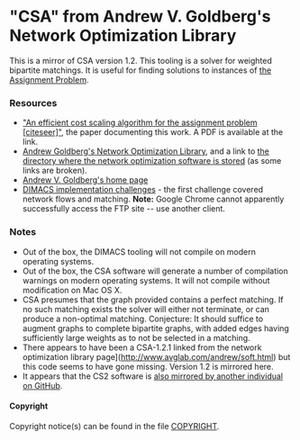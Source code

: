 # "CSA" from Andrew V. Goldberg's Network Optimization Library

This is a mirror of CSA version 1.2. This tooling is a solver for weighted bipartite matchings. It is useful for finding solutions to instances of [the Assignment Problem](https://en.wikipedia.org/wiki/Assignment_problem).

### Resources

 - ["An efficient cost scaling algorithm for the assignment problem [citeseer]"](http://citeseerx.ist.psu.edu/viewdoc/summary?doi=10.1.1.228.3430), the paper documenting this work. A PDF is available at the link.
 - [Andrew Goldberg's Network Optimization Library](http://www.avglab.com/andrew/soft.html), and a link to [the directory where the network optimization software is stored](http://www.avglab.com/andrew/soft/) (as some links are broken).
 - [Andrew V. Goldberg's home page](http://www.avglab.com/andrew/)
 - [DIMACS implementation challenges](http://dimacs.rutgers.edu/Challenges/) - the first challenge covered network flows and matching. **Note:** Google Chrome cannot apparently successfully access the FTP site -- use another client.

### Notes

 - Out of the box, the DIMACS tooling will not compile on modern operating systems.
 - Out of the box, the CSA software will generate a number of compilation warnings on modern operating systems. It will not compile without modification on Mac OS X.
 - CSA presumes that the graph provided contains a perfect matching. If no such matching exists the solver will either not terminate, or can produce a non-optimal matching. Conjecture: It should suffice to augment graphs to complete bipartite graphs, with added edges having sufficiently large weights as to not be selected in a matching.
 - There appears to have been a CSA-1.2.1 linked from the network optimization library page](http://www.avglab.com/andrew/soft.html) but this code seems to have gone missing. Version 1.2 is mirrored here.
 - It appears that the CS2 software is [also mirrored by another individual on GitHub](https://github.com/iveney/cs2).

#### Copyright

Copyright notice(s) can be found in the file [COPYRIGHT](COPYRIGHT).
